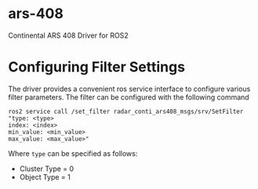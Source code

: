 # ars-408
Continental ARS 408 Driver for ROS2

# Configuring Filter Settings
The driver provides a convenient ros service interface to configure various filter parameters. The filter can be configured with the following command

```
ros2 service call /set_filter radar_conti_ars408_msgs/srv/SetFilter "type: <type>
index: <index>
min_value: <min_value>
max_value: <max_value>"
```

Where `type` can be specified as follows:
- Cluster Type = 0
- Object Type = 1